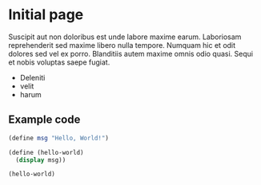 # Initial page
Suscipit aut non doloribus est unde labore maxime earum. Laboriosam reprehenderit sed maxime libero nulla tempore. 
Numquam hic et odit dolores sed vel ex porro. Blanditiis autem maxime omnis odio quasi. Sequi et nobis voluptas saepe fugiat.

* Deleniti
* velit
* harum


## Example code
```scheme
(define msg "Hello, World!")

(define (hello-world)
  (display msg))

(hello-world)
```
